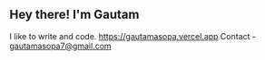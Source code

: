## Hey there! I'm Gautam
I like to write and code.
https://gautamasopa.vercel.app
Contact - gautamasopa7@gmail.com
